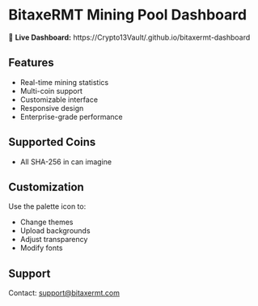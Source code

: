 # BitaxeRMT Mining Pool Dashboard

🚀 **Live Dashboard:** https://Crypto13Vault/.github.io/bitaxermt-dashboard

## Features
- Real-time mining statistics
- Multi-coin support
- Customizable interface
- Responsive design
- Enterprise-grade performance

## Supported Coins
- All SHA-256 in can imagine

## Customization
Use the palette icon to:
- Change themes
- Upload backgrounds
- Adjust transparency
- Modify fonts

## Support
Contact: support@bitaxermt.com
